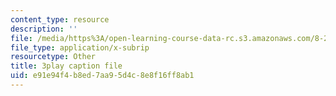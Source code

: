 ```yaml
---
content_type: resource
description: ''
file: /media/https%3A/open-learning-course-data-rc.s3.amazonaws.com/8-286-the-early-universe-fall-2013/e91e94f4b8ed7aa95d4c8e8f16ff8ab1_seBwiL9InII.srt
file_type: application/x-subrip
resourcetype: Other
title: 3play caption file
uid: e91e94f4-b8ed-7aa9-5d4c-8e8f16ff8ab1
---
```

